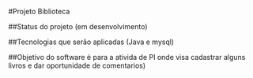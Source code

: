 #Projeto Biblioteca

##Status do projeto (em desenvolvimento)

##Tecnologias que serão aplicadas (Java e mysql)

##Objetivo do software é para a ativida de PI onde visa cadastrar alguns livros e dar oportunidade de comentarios)

